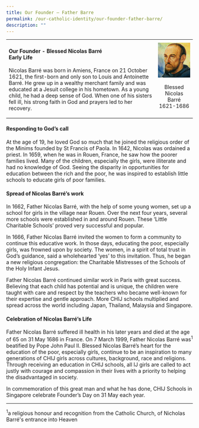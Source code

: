 ```yaml
---
title: Our Founder – Father Barre
permalink: /our-catholic-identity/our-founder-father-barre/
description: ""
---
```

<table style="border-collapse: collapse; width: 100%;" border="0">
<tbody>
<tr>
<td style="width: 80%;" style="text-align:left;">
<h4><strong>Our Founder - Blessed Nicolas Barr&eacute;</strong><br /><strong>Early Life</strong></h4>
<p style="text-align:left;" >Nicolas Barr&eacute; was born in Amiens, France on 21 October 1621, the first-born and only son to Louis and Antoinette Barr&eacute;. He grew up in a wealthy merchant family and was educated at a Jesuit college in his hometown. As a young child, he had a deep sense of God. When one of his sisters fell ill, his strong faith in God and prayers led to her recovery.</p>
</td>
<td style="width: 20%;">
<img src="/images/father.png">
<p style="text-align: center;">Blessed Nicolas Barr&eacute;<br>1621-1686</p>
</td>
</tr>
</tbody>
</table>
<h4><strong>Responding to God&rsquo;s call</strong></h4>
<p>At the age of 19, he loved God so much that he joined the religious order of the Minims founded by St Francis of Paola. In 1642, Nicolas was ordained a priest. In 1659, when he was in Rouen, France, he saw how the poorer families lived. Many of the children, especially the girls, were illiterate and had no knowledge of God. Seeing the disparity in opportunities for education between the rich and the poor, he was inspired to establish little schools to educate girls of poor families.</p>
<h4><strong>Spread of Nicolas Barr&eacute;&rsquo;s work</strong></h4>
<p>In 1662, Father Nicolas Barr&eacute;, with the help of some young women, set up a school for girls in the village near Rouen. Over the next four years, several more schools were established in and around Rouen. These &lsquo;Little Charitable Schools&rsquo; proved very successful and popular.</p>
<p>In 1666, Father Nicolas Barr&eacute; invited the women to form a community to continue this educative work. In those days, educating the poor, especially girls, was frowned upon by society. The women, in a spirit of total trust in God&rsquo;s guidance, said a wholehearted &lsquo;yes&rsquo; to this invitation. Thus, he began a new religious congregation: the Charitable Mistresses of the Schools of the Holy Infant Jesus.&nbsp;</p>
<p>Father Nicolas Barr&eacute; continued similar work in Paris with great success. Believing that each child has potential and is unique, the children were taught with care and respect by the teachers who became well-known for their expertise and gentle approach. More CHIJ schools multiplied and spread across the world including Japan, Thailand, Malaysia and Singapore.</p>
<h4><strong>Celebration of Nicolas Barr&eacute;&rsquo;s Life</strong></h4>
<p>Father Nicolas Barr&eacute; suffered ill health in his later years and died at the age of 65 on 31 May 1686 in France. On 7 March 1999, Father Nicolas Barr&eacute; was<sup>1</sup> beatified by Pope John Paul II. Blessed Nicolas Barr&eacute;&rsquo;s heart for the education of the poor, especially girls, continue to be an inspiration to many generations of CHIJ girls across cultures, background, race and religions. Through receiving an education in CHIJ schools, all IJ girls are called to act justly with courage and compassion in their lives with a priority to helping the disadvantaged in society.</p>
<p>In commemoration of this great man and what he has done, CHIJ Schools in Singapore celebrate Founder&rsquo;s Day on 31 May each year.</p>
<hr />
<p><sup>1</sup>a religious honour and recognition from the Catholic Church, of Nicholas Barr&eacute;'s entrance into Heaven</p>